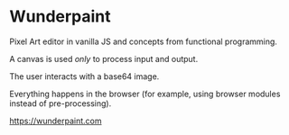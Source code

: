 # Wunderpaint

Pixel Art editor in vanilla JS and concepts from functional programming.

A canvas is used *only* to process input and output.

The user interacts with a base64 image.

Everything happens in the browser (for example, using browser modules instead of pre-processing).

https://wunderpaint.com
